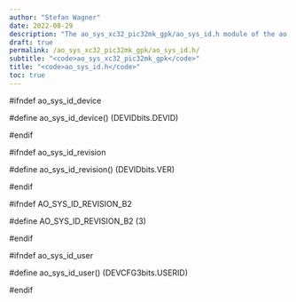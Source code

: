```yaml
---
author: "Stefan Wagner"
date: 2022-08-29
description: "The ao_sys_xc32_pic32mk_gpk/ao_sys_id.h module of the ao real-time operating system."
draft: true
permalink: /ao_sys_xc32_pic32mk_gpk/ao_sys_id.h/ 
subtitle: "<code>ao_sys_xc32_pic32mk_gpk</code>"
title: "<code>ao_sys_id.h</code>"
toc: true
---
```


#ifndef ao_sys_id_device

#define ao_sys_id_device()      (DEVIDbits.DEVID)

#endif

#ifndef ao_sys_id_revision

#define ao_sys_id_revision()    (DEVIDbits.VER)

#endif

#ifndef AO_SYS_ID_REVISION_B2

#define AO_SYS_ID_REVISION_B2   (3)

#endif

#ifndef ao_sys_id_user

#define ao_sys_id_user()        (DEVCFG3bits.USERID)

#endif

